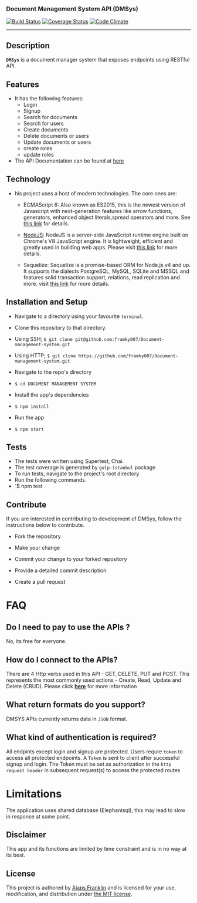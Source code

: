 ### Document Management System API (DMSys)

[![Build Status](https://travis-ci.org/framky007/Document-management-system.svg?branch=develop)](https://travis-ci.org/framky007/Document-management-system)
[![Coverage Status](https://coveralls.io/repos/github/framky007/Document-management-system/badge.svg?branch=develop)](https://coveralls.io/github/framky007/Document-management-system?branch=develop)
[![Code Climate](https://codeclimate.com/github/framky007/Document-management-system/badges/gpa.svg)](https://codeclimate.com/github/framky007/Document-management-system)

----
## Description
 **`DMSys`** is a document manager system that exposes endpoints using RESTful API.

## Features
*  It has the following features:
   *  Login
   *  Signup
   *  Search for documents
   *  Search for users
   *  Create documents
   *  Delete documents or users
   *  Update documents or users
   *  create roles
   *  update roles
* The API Documentation can be found at [here](https://dmsys.herokuapp.com)

## Technology
*  his project uses a host of modern technologies. The core ones are:
   *  ECMAScript 6: Also known as ES2015, this is the newest version of Javascript with next-generation features like arrow functions, generators, enhanced object literals,spread operators and more. See [this link](https://en.wikipedia.org/wiki/ECMAScript) for details.

   *  [NodeJS](https://nodejs.org): NodeJS is a server-side JavaScript runtime engine built on Chrome's V8 JavaScript engine. It is lightweight, efficient and greatly used in building web apps. Please visit [this link](https://nodejs.org) for more details.

   *  Sequelize:  Sequelize is a promise-based ORM for Node.js v4 and up. It supports the dialects PostgreSQL, MySQL, SQLite and MSSQL and features solid transaction support, relations, read replication and more. visit [this link](http://docs.sequelizejs.com) for more details.


## Installation and Setup
*  Navigate to a directory using your favourite `terminal`.
*  Clone this repository to that directory.
  *  Using SSH;
    `$ git clone git@github.com:framky007/Document-management-system.git`

  *  Using HTTP;
    `$ git clone https://github.com/framky007/Document-management-system.git`

*  Navigate to the repo's directory
  *  `$ cd DOCUMENT MANAGEMENT SYSTEM`
*  Install the app's dependencies
  *  `$ npm install`
*  Run the app
  * `$ npm start`

## Tests
*  The tests were written using Supertest, Chai.
*  The test coverage is generated by `gulp-istanbul` package
*  To run tests, navigate to the project's root directory
*  Run the following commands.
  *  `$ npm test

## Contribute

If you are interested in contributing to development of DMSys, follow the instructions below to contribute.

- Fork the repository

- Make your change

- Commit your change to your forked repository

- Provide a detailed commit description

- Create a pull request


# FAQ

## Do I need to pay to use the APIs ?

No, its free for everyone.

## How do I connect to the APIs?

There are 4 Http verbs used in this API - GET, DELETE, PUT and POST. This represents the most commonly used actions - Create, Read, Update and Delete (CRUD).
 Please click **[here](https://dmsys.herokuapp.com)** for more information

## What return formats do you support?

DMSYS APIs currently returns data in ```JSON``` format.

## What kind of authentication is required?

All endpints except login and signup are protected. Users requre ```token``` to access all protected endpoints.
A ```Token``` is sent to client after successful signup and login.
The Token must be set as authorization in the ```http request header``` in subsequent request(s) to access the protected routes

# Limitations
The application uses shared database (Elephantsql), this may lead to slow in response at some point.

## Disclaimer
This app and its functions are limited by time constraint and is in no way at its best.

## License
This project is authored by [Ajaps Franklin]() and is licensed
for your use, modification, and distribution under [the MIT license](https://en.wikipedia.org/wiki/MIT_License).
